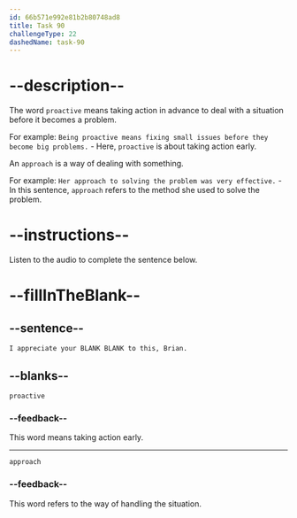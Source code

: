```yaml
---
id: 66b571e992e81b2b80748ad8
title: Task 90
challengeType: 22
dashedName: task-90
---
```


<!-- (Audio) Anna: That's great to hear. I appreciate your proactive approach to this, Brian. -->

# --description--

The word `proactive` means taking action in advance to deal with a situation before it becomes a problem. 

For example:
`Being proactive means fixing small issues before they become big problems.` - Here, `proactive` is about taking action early.

An `approach` is a way of dealing with something.

For example:
`Her approach to solving the problem was very effective.` - In this sentence, `approach` refers to the method she used to solve the problem.

# --instructions--

Listen to the audio to complete the sentence below.

# --fillInTheBlank--

## --sentence--

`I appreciate your BLANK BLANK to this, Brian.`

## --blanks--

`proactive`

### --feedback--

This word means taking action early.

---

`approach`

### --feedback--

This word refers to the way of handling the situation.
